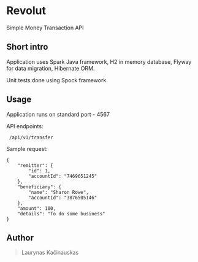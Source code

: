 # Revolut
Simple Money Transaction API

## Short intro
Application uses Spark Java framework, H2 in memory database, Flyway for data migration, Hibernate ORM.

Unit tests done using Spock framework.

## Usage
Application runs on standard port - 4567  

API endpoints:
```
 /api/v1/transfer
```

Sample request:
```
{
    "remitter": {
        "id": 1,
        "accountId": "7469651245"
    },
    "beneficiary": {
        "name": "Sharon Rowe",
        "accountId": "3876505146"
    },
    "amount": 100,
    "details": "To do some business"
}
```

## Author
> Laurynas Kačinauskas